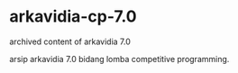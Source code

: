 # arkavidia-cp-7.0
archived content of arkavidia 7.0

arsip arkavidia 7.0 bidang lomba competitive programming.